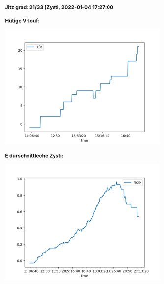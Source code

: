 ### Jitz grad: 21/33 (Zysti, 2022-01-04 17:27:00

### Hütige Vrlouf:
![Graph](Today.png)

### E durschnittleche Zysti:
![Graph](Zysti.png)
